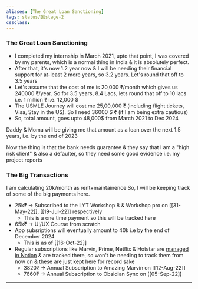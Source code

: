 ```yaml
---
aliases: [The Great Loan Sanctioning]
tags: status/1️⃣stage-2 
cssclass: 
---
```


### The Great Loan Sanctioning

- I completed my internship in March 2021, upto that point, I was covered by my parents, which is a normal thing in India & it is absolutely perfect.
- After that, it's now 1.2 year now & I will be needing their financial support for at-least 2 more years, so 3.2 years. Let's round that off to 3.5 years
- Let's assume that the cost of me is 20,000 ₹/month which gives us 240000 ₹/year. So for 3.5 years, 8.4 Lacs, lets round that off to 10 lacs i.e. 1 million ₹ i.e. 12,000 $
- The USMLE Journey will cost me 25,00,000 ₹ (including flight tickets, Visa, Stay in the US). 
  So I need 36000 $ ₹ (if I am being extra cautious)
- So, total amount, goes upto 48,000$ from March 2021 to Dec 2024

Daddy & Moma will be giving me that amount as a loan over the next 1.5 years, i.e. by the end of 2023

Now the thing is that the bank needs guarantee & they say that I am a "high risk client" & also a defaulter, so they need some good evidence i.e. my project reports


### The Big Transactions
I am calculating 20k/month as rent+maintainence
So, I will be keeping track of some of the big payments here.

- 25k₹ → Subscribed to the LYT Workshop 8 & Workshop pro on [[31-May-22]],  [[19-Jul-22]] respectively
	- This is a one time payment so this will be tracked here
- 65k₹ → UI/UX Course from scratch
- App subsriptions will eventually amount to 40k i.e by the end of December 2024
	- This is as of [[16-Oct-22]] 	
- Regular subscriptions like Marvin, Prime, Netflix & Hotstar are [managed in Notion](https://www.notion.so/e803d440d02a42029f712a99f8baa0ce?v=9133c42aed5e41a7844c474dfced7a44) & are tracked there, so won't be needing to track them from now on & these are just kept here for record sake
	- 3820₹ → Annual Subscription to Amazing Marvin on [[12-Aug-22]]
	- 7660₹ → Annual Subscription to Obsidian Sync on [[05-Sep-22]]	

---
